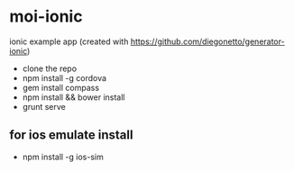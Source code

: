 # moi-ionic
ionic example app (created with https://github.com/diegonetto/generator-ionic)
- clone the repo
- npm install -g cordova
- gem install compass
- npm install && bower install
- grunt serve

## for ios emulate install

- npm install -g ios-sim
